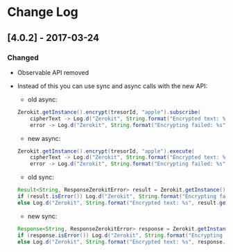# Change Log
## [4.0.2] - 2017-03-24
### Changed
- Observable API removed
- Instead of this you can use sync and async calls with the new API:
    - old async:
    ```java
    Zerokit.getInstance().encrypt(tresorId, "apple").subscribe(
        cipherText -> Log.d("Zerokit", String.format("Encrypted text: %s", cipherText)),
        error -> Log.d("Zerokit", String.format("Encrypting failed: %s", error.getMessage())));
    ```
    - new async:
    ```java
    Zerokit.getInstance().encrypt(tresorId, "apple").execute(
        cipherText -> Log.d("Zerokit", String.format("Encrypted text: %s", cipherText)),
        error -> Log.d("Zerokit", String.format("Encrypting failed: %s", error.getMessage())));
    ```
    
    - old sync:
    ```java
    Result<String, ResponseZerokitError> result = Zerokit.getInstance().sync().encrypt(tresorId, "apple");
    if (result.isError()) Log.d("Zerokit", String.format("Encrypting failed: %s", result.getError().getMessage()));
    else Log.d("Zerokit", String.format("Encrypted text: %s", result.getResult()));
    ```
    - new sync:
    ```java
    Response<String, ResponseZerokitError> response = Zerokit.getInstance().encrypt(tresorId, "apple").execute();
    if (response.isError()) Log.d("Zerokit", String.format("Encrypting failed: %s", response.getError().getMessage()));
    else Log.d("Zerokit", String.format("Encrypted text: %s", response.getResult()));
    ```